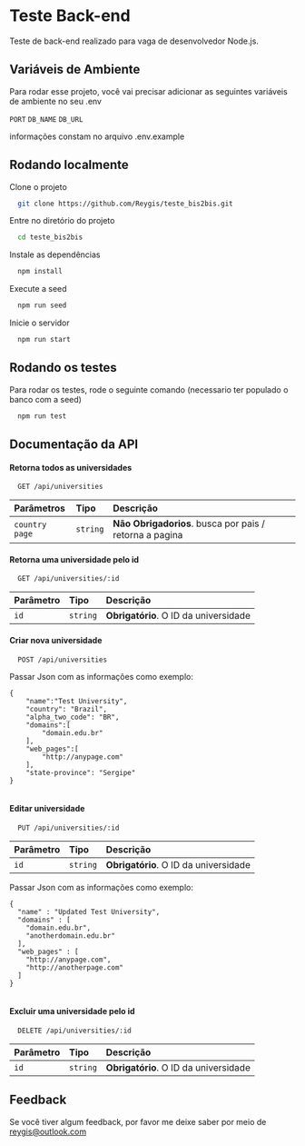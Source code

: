 
# Teste Back-end
 
Teste de back-end realizado para vaga de desenvolvedor Node.js.

## Variáveis de Ambiente

Para rodar esse projeto, você vai precisar adicionar as seguintes variáveis de ambiente no seu .env 

`PORT`
`DB_NAME`
`DB_URL`

informações constam no arquivo .env.example

## Rodando localmente

Clone o projeto

```bash
  git clone https://github.com/Reygis/teste_bis2bis.git
```

Entre no diretório do projeto

```bash
  cd teste_bis2bis
```

Instale as dependências

```bash
  npm install
```

Execute a seed

```bash
  npm run seed
```

Inicie o servidor

```bash
  npm run start
```

## Rodando os testes

Para rodar os testes, rode o seguinte comando (necessario ter populado o banco com a seed)

```bash
  npm run test
```

## Documentação da API

#### Retorna todos as universidades

```http
  GET /api/universities
```

| Parâmetros   | Tipo       | Descrição                           |
| :--------------- | :--------- | :---------------------------------- |
| `country` `page` | `string` | **Não Obrigadorios**. busca por pais / retorna a pagina |

#### Retorna uma universidade pelo id

```http
  GET /api/universities/:id
```

| Parâmetro   | Tipo       | Descrição                                   |
| :---------- | :--------- | :------------------------------------------ |
| `id`      | `string` | **Obrigatório**. O ID da universidade |

#### Criar nova universidade

```http
  POST /api/universities
```

Passar Json com as informações como exemplo:
```
{
	"name":"Test University", 
	"country": "Brazil", 
	"alpha_two_code": "BR",
	"domains":[
		"domain.edu.br"
	],
 	"web_pages":[
		"http://anypage.com"
	],   
	"state-province": "Sergipe"
}
  
```

#### Editar universidade

```http
  PUT /api/universities/:id
```
| Parâmetro   | Tipo       | Descrição                                   |
| :---------- | :--------- | :------------------------------------------ |
| `id`      | `string` | **Obrigatório**. O ID da universidade |

Passar Json com as informações como exemplo:
```
{
  "name" : "Updated Test University",
  "domains" : [
    "domain.edu.br", 
    "anotherdomain.edu.br"
  ],
  "web_pages" : [
    "http://anypage.com",
    "http://anotherpage.com"
  ]  	
} 
  
```

#### Excluir uma universidade pelo id

```http
  DELETE /api/universities/:id
```

| Parâmetro   | Tipo       | Descrição                                   |
| :---------- | :--------- | :------------------------------------------ |
| `id`      | `string` | **Obrigatório**. O ID da universidade |


## Feedback

Se você tiver algum feedback, por favor me deixe saber por meio de reygis@outlook.com

